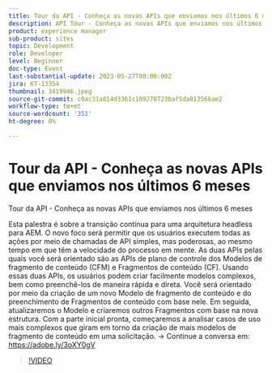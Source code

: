 ```yaml
---
title: Tour da API - Conheça as novas APIs que enviamos nos últimos 6 meses
description: API Tour - Conheça as novas APIs que enviamos nos últimos 6 mesesEsta apresentação é sobre a transição contínua para uma arquitetura headless para AEM. O novo foco será permitir que os usuários executem todas as ações por meio de chamadas de API simples, mas poderosas, ao mesmo tempo em que têm a velocidade do processo em mente. As duas APIs pelas quais você será orientado são as APIs de plano de controle dos Modelos de fragmento de conteúdo (CFM) e Fragmentos de conteúdo (CF). Usando essas duas APIs, os usuários podem criar facilmente modelos complexos, bem como preenchê-los de maneira rápida e direta. Você será orientado por meio da criação de um novo Modelo de fragmento de conteúdo e do preenchimento de Fragmentos de conteúdo com base nele. Em seguida, atualizaremos o Modelo e criaremos outros Fragmentos com base na nova estrutura. Com a parte inicial pronta, começaremos a analisar casos de uso mais complexos que giram em torno da criação de mais modelos de fragmento de conteúdo em uma solicitação.
product: experience manager
sub-product: sites
topic: Development
role: Developer
level: Beginner
doc-type: Event
last-substantial-update: 2023-05-27T00:00:00Z
jira: KT-13354
thumbnail: 3419946.jpeg
source-git-commit: c0ac31a014d3361c109278723baf5da013566ae2
workflow-type: tm+mt
source-wordcount: '351'
ht-degree: 0%

---
```



# Tour da API - Conheça as novas APIs que enviamos nos últimos 6 meses

Tour da API - Conheça as novas APIs que enviamos nos últimos 6 meses

Esta palestra é sobre a transição contínua para uma arquitetura headless para AEM. O novo foco será permitir que os usuários executem todas as ações por meio de chamadas de API simples, mas poderosas, ao mesmo tempo em que têm a velocidade do processo em mente. As duas APIs pelas quais você será orientado são as APIs de plano de controle dos Modelos de fragmento de conteúdo (CFM) e Fragmentos de conteúdo (CF). Usando essas duas APIs, os usuários podem criar facilmente modelos complexos, bem como preenchê-los de maneira rápida e direta. Você será orientado por meio da criação de um novo Modelo de fragmento de conteúdo e do preenchimento de Fragmentos de conteúdo com base nele. Em seguida, atualizaremos o Modelo e criaremos outros Fragmentos com base na nova estrutura. Com a parte inicial pronta, começaremos a analisar casos de uso mais complexos que giram em torno da criação de mais modelos de fragmento de conteúdo em uma solicitação. → Continue a conversa em: https://adobe.ly/3oXY0gV

>[!VIDEO](https://video.tv.adobe.com/v/3419946/?learn=on)
